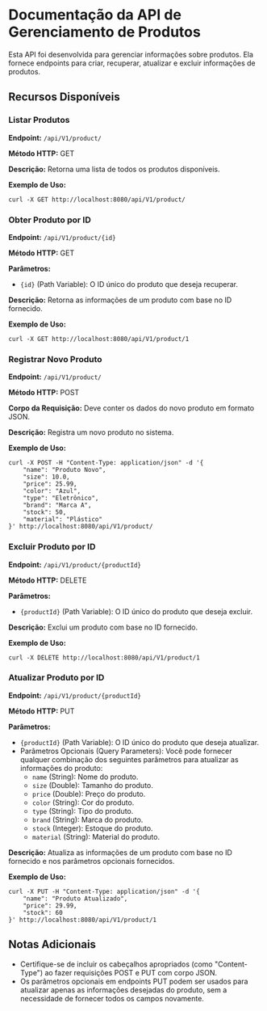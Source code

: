 # Documentação da API de Gerenciamento de Produtos

Esta API foi desenvolvida para gerenciar informações sobre produtos. Ela fornece endpoints para criar, recuperar, atualizar e excluir informações de produtos.

## Recursos Disponíveis

### Listar Produtos

**Endpoint:** `/api/V1/product/`

**Método HTTP:** GET

**Descrição:** Retorna uma lista de todos os produtos disponíveis.

**Exemplo de Uso:**

```shell
curl -X GET http://localhost:8080/api/V1/product/
```

### Obter Produto por ID

**Endpoint:** `/api/V1/product/{id}`

**Método HTTP:** GET

**Parâmetros:**
- `{id}` (Path Variable): O ID único do produto que deseja recuperar.

**Descrição:** Retorna as informações de um produto com base no ID fornecido.

**Exemplo de Uso:**

```shell
curl -X GET http://localhost:8080/api/V1/product/1
```

### Registrar Novo Produto

**Endpoint:** `/api/V1/product/`

**Método HTTP:** POST

**Corpo da Requisição:** Deve conter os dados do novo produto em formato JSON.

**Descrição:** Registra um novo produto no sistema.

**Exemplo de Uso:**

```shell
curl -X POST -H "Content-Type: application/json" -d '{
    "name": "Produto Novo",
    "size": 10.0,
    "price": 25.99,
    "color": "Azul",
    "type": "Eletrônico",
    "brand": "Marca A",
    "stock": 50,
    "material": "Plástico"
}' http://localhost:8080/api/V1/product/
```

### Excluir Produto por ID

**Endpoint:** `/api/V1/product/{productId}`

**Método HTTP:** DELETE

**Parâmetros:**
- `{productId}` (Path Variable): O ID único do produto que deseja excluir.

**Descrição:** Exclui um produto com base no ID fornecido.

**Exemplo de Uso:**

```shell
curl -X DELETE http://localhost:8080/api/V1/product/1
```

### Atualizar Produto por ID

**Endpoint:** `/api/V1/product/{productId}`

**Método HTTP:** PUT

**Parâmetros:**
- `{productId}` (Path Variable): O ID único do produto que deseja atualizar.
- Parâmetros Opcionais (Query Parameters): Você pode fornecer qualquer combinação dos seguintes parâmetros para atualizar as informações do produto:
    - `name` (String): Nome do produto.
    - `size` (Double): Tamanho do produto.
    - `price` (Double): Preço do produto.
    - `color` (String): Cor do produto.
    - `type` (String): Tipo do produto.
    - `brand` (String): Marca do produto.
    - `stock` (Integer): Estoque do produto.
    - `material` (String): Material do produto.

**Descrição:** Atualiza as informações de um produto com base no ID fornecido e nos parâmetros opcionais fornecidos.

**Exemplo de Uso:**

```shell
curl -X PUT -H "Content-Type: application/json" -d '{
    "name": "Produto Atualizado",
    "price": 29.99,
    "stock": 60
}' http://localhost:8080/api/V1/product/1
```

## Notas Adicionais

- Certifique-se de incluir os cabeçalhos apropriados (como "Content-Type") ao fazer requisições POST e PUT com corpo JSON.
- Os parâmetros opcionais em endpoints PUT podem ser usados para atualizar apenas as informações desejadas do produto, sem a necessidade de fornecer todos os campos novamente.

